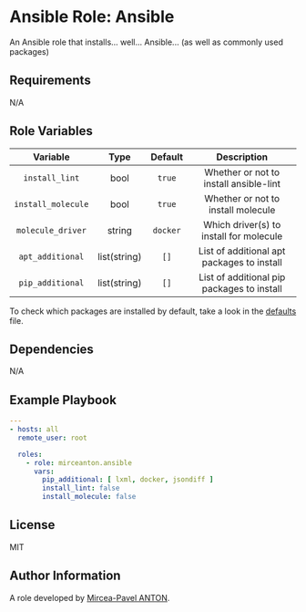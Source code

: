 Ansible Role: Ansible
=====================

An Ansible role that installs... well... Ansible... (as well as commonly used packages)

Requirements
------------

N/A

Role Variables
--------------

|      Variable      |     Type     | Default  |                Description                 |
| :----------------: | :----------: | :------: | :----------------------------------------: |
|   `install_lint`   |     bool     |  `true`  |   Whether or not to install ansible-lint   |
| `install_molecule` |     bool     |  `true`  |     Whether or not to install molecule     |
| `molecule_driver`  |    string    | `docker` |  Which driver(s) to install for molecule   |
|  `apt_additional`  | list(string) |   `[]`   | List of additional apt packages to install |
|  `pip_additional`  | list(string) |   `[]`   | List of additional pip packages to install |

To check which packages are installed by default, take a look in the [defaults](defaults/main.yml) file.

Dependencies
------------

N/A

Example Playbook
----------------

``` yml
---
- hosts: all
  remote_user: root

  roles:
    - role: mirceanton.ansible
      vars:
        pip_additional: [ lxml, docker, jsondiff ]
        install_lint: false
        install_molecule: false
```

License
-------

MIT

Author Information
------------------

A role developed by [Mircea-Pavel ANTON](https://www.mirceanton.com).
